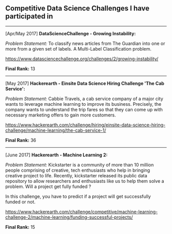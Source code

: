 ## Competitive Data Science Challenges I have participated in

-----





[Apr/May 2017]
**DataScienceChallenge - Growing Instability:**

_Problem Statement:_ To classify news articles from The Guardian into one or more from a given set of labels. A Multi-Label Classification problem.

https://www.datasciencechallenge.org/challenges/2/growing-instability/

**Final Rank:** 13

----------------------------------------------------------------------------------------
[May 2017]
**Hackerearth - Einsite Data Science Hiring Challenge 'The Cab Service':**

_Problem Statement:_ Cabbie Travels, a cab service company of a major city wants to leverage machine learning to improve its business.
Precisely, the company wants to understand the trip fares so that they can come up with necessary marketing offers to gain more customers.

https://www.hackerearth.com/challenge/hiring/einsite-data-science-hiring-challenge/machine-learning/the-cab-service-1/

**Final Rank:** 36

----------------------------------------------------------------------------------
[June 2017]
**Hackerearth - Machine Learning 2:**

_Problem Statement:_
Kickstarter is a community of more than 10 million people comprising of creative, tech enthusiasts who help in bringing creative project to life. Recently, kickstarter released its public data repository to allow researchers and enthusiasts like us to help them solve a problem. Will a project get fully funded ?

In this challenge, you have to predict if a project will get successfully funded or not.

https://www.hackerearth.com/challenge/competitive/machine-learning-challenge-2/machine-learning/funding-successful-projects/

**Final Rank:** 15